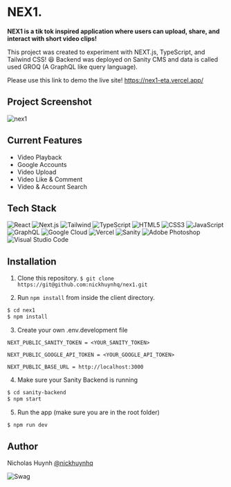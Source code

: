 # NEX1.

**NEX1 is a tik tok inspired application where users can upload, share, and interact with short video clips!**

This project was created to experiment with NEXT.js, TypeScript, and Tailwind CSS! 😆
Backend was deployed on Sanity CMS and data is called used GROQ (A GraphQL like query language).

Please use this link to demo the live site!
https://nex1-eta.vercel.app/


## Project Screenshot
![nex1](https://user-images.githubusercontent.com/71597829/196006148-b4e882fe-1f64-40de-9514-dbceed523df2.jpg)

## Current Features
- Video Playback 
- Google Accounts
- Video Upload
- Video Like & Comment
- Video & Account Search

## Tech Stack
![React](https://img.shields.io/badge/react-%2320232a.svg?style=for-the-badge&logo=react&logoColor=%2361DAFB)
![Next.js](https://img.shields.io/badge/Next-black?style=for-the-badge&logo=next.js&logoColor=white)
![Tailwind](https://img.shields.io/badge/Tailwind_CSS-38B2AC?style=for-the-badge&logo=tailwind-css&logoColor=white)
![TypeScript](https://img.shields.io/badge/TypeScript-007ACC?style=for-the-badge&logo=typescript&logoColor=white)
![HTML5](https://img.shields.io/badge/HTML5-E34F26?style=for-the-badge&logo=html5&logoColor=white)
![CSS3](https://img.shields.io/badge/css3-%231572B6.svg?style=for-the-badge&logo=css3&logoColor=white)
![JavaScript]( 	https://img.shields.io/badge/JavaScript-F7DF1E?style=for-the-badge&logo=javascript&logoColor=black)
![GraphQL](https://img.shields.io/badge/-GraphQL-E10098?style=for-the-badge&logo=graphql&logoColor=white)
![Google Cloud](https://img.shields.io/badge/GoogleCloud-%234285F4.svg?style=for-the-badge&logo=google-cloud&logoColor=white)
![Vercel](https://img.shields.io/badge/vercel-%23000000.svg?style=for-the-badge&logo=vercel&logoColor=white)
![Sanity](https://img.shields.io/badge/Sanity-f03d2f.svg?style=for-the-badge&logo=sanity&logoColor=white)
![Adobe Photoshop](https://img.shields.io/badge/adobe%20photoshop-%2331A8FF.svg?style=for-the-badge&logo=adobe%20photoshop&logoColor=white)
![Visual Studio Code](https://img.shields.io/badge/Visual%20Studio%20Code-0078d7.svg?style=for-the-badge&logo=visual-studio-code&logoColor=white)

## Installation

1. Clone this repository.
```$ git clone https://git@github.com:nickhuynhq/nex1.git```


2. Run `npm install` from inside the client directory.
```bash
$ cd nex1
$ npm install
```

3. Create your own .env.development file
```
NEXT_PUBLIC_SANITY_TOKEN = <YOUR_SANITY_TOKEN>

NEXT_PUBLIC_GOOGLE_API_TOKEN = <YOUR_GOOGLE_API_TOKEN>

NEXT_PUBLIC_BASE_URL = http://localhost:3000
```

4. Make sure your Sanity Backend is running

```bash
$ cd sanity-backend
$ npm start
```

5. Run the app (make sure you are in the root folder)

```bash
$ npm run dev
```

## Author

Nicholas Huynh [@nickhuynhq](https://github.com/nickhuynhq)

![Swag](http://ForTheBadge.com/images/badges/built-with-swag.svg)
